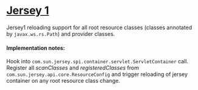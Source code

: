[Jersey 1](https://jersey.java.net/)
====================================
Jersey1 reloading support for all root resource classes (classes annotated by `javax.ws.rs.Path`) and provider classes.

#### Implementation notes:
Hook into `com.sun.jersey.spi.container.servlet.ServletContainer` call. Register all *scanClasses* and *registeredClasses*
from `com.sun.jersey.api.core.ResourceConfig` and trigger reloading of jersey container on any root resource class change.
